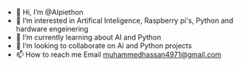 - 👋 Hi, I’m @AIpiethon
- 👀 I’m interested in Artifical Inteligence, Raspberry pi's, Python and hardware engeinering 
- 🌱 I’m currently learning about AI and Python
- 💞️ I’m looking to collaborate on Ai and Python projects
- 📫 How to reach me Email <muhammedhassan4971@gmail.com>

<!---
AIpiethon/AIpiethon is a ✨ special ✨ repository because its `README.md` (this file) appears on your GitHub profile.
You can click the Preview link to take a look at your changes.
--->
